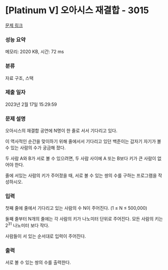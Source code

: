 # [Platinum V] 오아시스 재결합 - 3015 

[문제 링크](https://www.acmicpc.net/problem/3015) 

### 성능 요약

메모리: 2020 KB, 시간: 72 ms

### 분류

자료 구조, 스택

### 제출 일자

2023년 2월 17일 15:29:59

### 문제 설명

<p>
	오아시스의 재결합 공연에 N명이 한 줄로 서서 기다리고 있다.</p>

<p>
	이 역사적인 순간을 맞이하기 위해 줄에서서 기다리고 있던 백준이는 갑자기 자기가 볼 수 있는 사람의 수가 궁금해 졌다.</p>

<p>
	두 사람 A와 B가 서로 볼 수 있으려면, 두 사람 사이에 A 또는 B보다 키가 큰 사람이 없어야 한다.</p>

<p>
	줄에 서있는 사람의 키가 주어졌을 때, 서로 볼 수 있는 쌍의 수를 구하는 프로그램을 작성하시오.</p>

### 입력 

 <p>
	첫째 줄에 줄에서 기다리고 있는 사람의 수 N이 주어진다. (1 ≤ N ≤ 500,000)</p>

<p>
	둘째 줄부터 N개의 줄에는 각 사람의 키가 나노미터 단위로 주어진다. 모든 사람의 키는 2<sup>31</sup> 나노미터 보다 작다.</p>

<p>
	사람들이 서 있는 순서대로 입력이 주어진다.</p>

### 출력 

 <p>
	서로 볼 수 있는 쌍의 수를 출력한다.</p>

